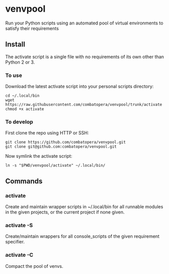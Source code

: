 # venvpool
Run your Python scripts using an automated pool of virtual environments to satisfy their requirements

## Install
<!--
These are generic installation instructions.
-->
The activate script is a single file with no requirements of its own other than Python 2 or 3.

<!--
### To use, permanently
The quickest way to get started is to install the current release from PyPI:
```
pip3 install --user venvpool
```

### To use, temporarily
If you prefer to keep .local clean, install to a virtualenv:
```
python3 -m venv venvname
venvname/bin/pip install venvpool
. venvname/bin/activate
```
-->
### To use
Download the latest activate script into your personal scripts directory:
```
cd ~/.local/bin
wget https://raw.githubusercontent.com/combatopera/venvpool/trunk/activate
chmod +x activate
```

### To develop
First clone the repo using HTTP or SSH:
```
git clone https://github.com/combatopera/venvpool.git
git clone git@github.com:combatopera/venvpool.git
```
<!--
Now use pyven's pipify to create a setup.py, which pip can then use to install the project editably:
```
python3 -m venv pyvenvenv
pyvenvenv/bin/pip install pyven
pyvenvenv/bin/pipify venvpool

python3 -m venv venvname
venvname/bin/pip install -e venvpool
. venvname/bin/activate
```
-->
Now symlink the activate script:
```
ln -s "$PWD/venvpool/activate" ~/.local/bin/
```

## Commands

### activate
Create and maintain wrapper scripts in ~/.local/bin for all runnable modules in the given projects, or the current project if none given.

### activate -S
Create/maintain wrappers for all console_scripts of the given requirement specifier.

### activate -C
Compact the pool of venvs.
